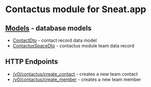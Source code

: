 # Contactus module for Sneat.app

## [Models](./models) - database models

- [ContactDto](./models4contactus/contact_dto.go) - contact record data model
- [ContactusSpaceDto](./models4contactus/contactus_space_dto.go) - contactus module team data record

## HTTP Endpoints

- [/v0/contactus/create_contact](./api4contactus/http_create_contact.go) - creates a new team contact
- [/v0/contactus/create_member](./api4contactus/http_create_member.go) - creates a new team member
